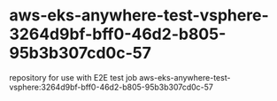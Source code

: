 # aws-eks-anywhere-test-vsphere-3264d9bf-bff0-46d2-b805-95b3b307cd0c-57
repository for use with E2E test job aws-eks-anywhere-test-vsphere:3264d9bf-bff0-46d2-b805-95b3b307cd0c-57
